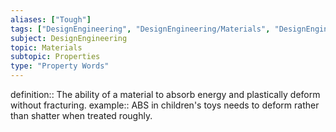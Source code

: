 ```yaml
---
aliases: ["Tough"]
tags: ["DesignEngineering", "DesignEngineering/Materials", "DesignEngineering/Materials/Properties", "DesignEngineering/Materials/Properties/PropertyWords"]
subject: DesignEngineering
topic: Materials
subtopic: Properties
type: "Property Words"
---
```


definition:: The ability of a material to absorb energy and plastically deform without fracturing.
example:: ABS in children's toys needs to deform rather than shatter when treated roughly.